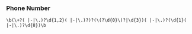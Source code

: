 ### Phone Number
```
\b(\+?( |-|\.)?\d{1,2}( |-|\.)?)?(\(?\d{0}\)?|\d{3})( |-|\.)?(\d{1}( |-|\.)?\d{8})\b
```
